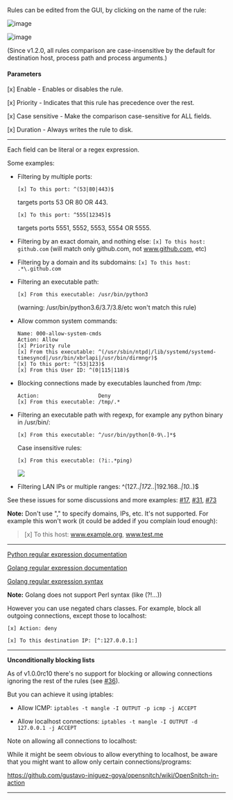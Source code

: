 Rules can be edited from the GUI, by clicking on the name of the rule:

![image](https://user-images.githubusercontent.com/2742953/82753008-95c2a880-9dc2-11ea-8c6a-23e1ce0f3aa4.png)

![image](https://user-images.githubusercontent.com/2742953/98868147-f8425a80-246f-11eb-99b4-5d441b5d5b95.png)

(Since v1.2.0, all rules comparison are case-insensitive by the default for destination host, process path and process arguments.)


#### Parameters

[x] Enable - Enables or disables the rule.

[x] Priority -  Indicates that this rule has precedence over the rest.

[x] Case sensitive - Make the comparison case-sensitive for ALL fields.

[x] Duration - Always writes the rule to disk.

---

Each field can be literal or a regex expression.

Some examples:

- Filtering by multiple ports: 

    `[x] To this port: ^(53|80|443)$`

    targets ports 53 OR 80 OR 443.

    `[x] To this port: ^555[12345]$`

    targets ports 5551, 5552, 5553, 5554 OR 5555.

- Filtering by an exact domain, and nothing else: `[x] To this host: github.com` (will match only github.com, not www.github.com, etc)
- Filtering by a domain and its subdomains: `[x] To this host: .*\.github.com`
- Filtering an executable path: 

    `[x] From this executable: /usr/bin/python3`
     
    (warning: /usr/bin/python3.6/3.7/3.8/etc won't match this rule)

- Allow common system commands:
  ```
  Name: 000-allow-system-cmds
  Action: Allow
  [x] Priority rule
  [x] From this executable: ^(/usr/sbin/ntpd|/lib/systemd/systemd-timesyncd|/usr/bin/xbrlapi|/usr/bin/dirmngr)$
  [x] To this port: ^(53|123)$
  [x] From this User ID: ^(0|115|118)$
  ```

- Blocking connections made by executables launched from /tmp:
    ```
    Action:                   Deny
    [x] From this executable: /tmp/.*
    ```

- Filtering an executable path with regexp, for example any python binary in /usr/bin/:

    `[x] From this executable: ^/usr/bin/python[0-9\.]*$`

     Case insensitive rules:

    `[x] From this executable: (?i:.*ping)`
     
     ![](https://user-images.githubusercontent.com/2742953/85209253-aa994a00-b336-11ea-87d9-a7a650510b6b.png)

- Filtering LAN IPs or multiple ranges:
     ^(127\..*|172\..*|192.168\..*|10\..*)$

See these issues for some discussions and more examples: [#17](https://github.com/gustavo-iniguez-goya/opensnitch/issues/17), [#31](https://github.com/gustavo-iniguez-goya/opensnitch/issues/31), [#73](https://github.com/gustavo-iniguez-goya/opensnitch/issues/73)

**Note:** Don't use "," to specify domains, IPs, etc. It's not supported. For example this won't work (it could be added if you complain loud enough):

> [x] To this host: www.example.org, www.test.me

---

[Python regular expression documentation](https://docs.python.org/3.3/howto/regex.html)

[Golang regular expression documentation](https://golang.org/pkg/regexp/syntax/)

[Golang regular expression syntax](https://github.com/google/re2/wiki/Syntax)

**Note:** Golang does not support Perl syntax (like (?!...))

However you can use negated chars classes. For example, block all outgoing connections, except those to localhost:

`[x] Action: deny`

`[x] To this destination IP: [^:127.0.0.1:]`


***


**Unconditionally blocking lists**

As of v1.0.0rc10 there's no support for blocking or allowing connections ignoring the rest of the rules (see [#36](https://github.com/gustavo-iniguez-goya/opensnitch/issues/36)).

But you can achieve it using iptables:
- Allow ICMP:
`iptables -t mangle -I OUTPUT -p icmp -j ACCEPT`

- Allow localhost connections:
`iptables -t mangle -I OUTPUT -d 127.0.0.1 -j ACCEPT`

Note on allowing all connections to localhost:

While it might be seem obvious to allow everything to localhost, be aware that you might want to allow only certain connections/programs:

https://github.com/gustavo-iniguez-goya/opensnitch/wiki/OpenSnitch-in-action

---


